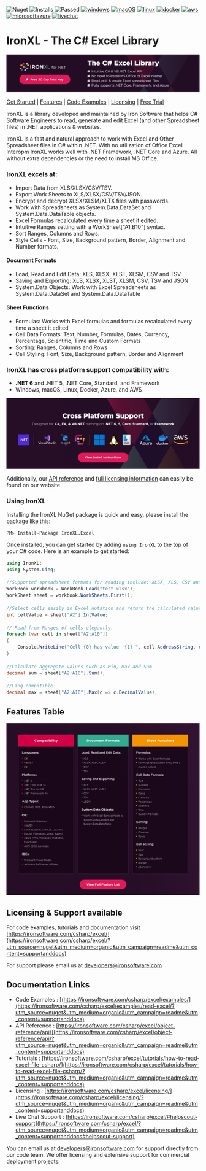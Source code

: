 ![Nuget](https://img.shields.io/nuget/v/IronXL.Excel?color=informational&label=latest)  ![Installs](https://img.shields.io/nuget/dt/IronXL.Excel?color=informational&label=installs&logo=nuget)  ![Passed](https://img.shields.io/badge/build-%20%E2%9C%93%202324%20tests%20passed%20(0%20failed)%20-107C10?logo=visualstudio)  [![windows](https://img.shields.io/badge/%E2%80%8E%20-%20%E2%9C%93-107C10?logo=windows)](https://ironsoftware.com/csharp/excel/docs/?utm_source=nuget&utm_medium=organic&utm_campaign=readme&utm_content=topshield) [![macOS](https://img.shields.io/badge/%E2%80%8E%20-%20%E2%9C%93-107C10?logo=apple)](https://ironsoftware.com/csharp/excel/docs/questions/macos?utm_source=nuget&utm_medium=organic&utm_campaign=readme&utm_content=topshield) [![linux](https://img.shields.io/badge/%E2%80%8E%20-%20%E2%9C%93-107C10?logo=linux&logoColor=white)](https://ironsoftware.com/csharp/excel/docs/questions/linux?utm_source=nuget&utm_medium=organic&utm_campaign=readme&utm_content=topshield) [![docker](https://img.shields.io/badge/%E2%80%8E%20-%20%E2%9C%93-107C10?logo=docker&logoColor=white)](https://ironsoftware.com/csharp/excel/docs/questions/docker-support?utm_source=nuget&utm_medium=organic&utm_campaign=readme&utm_content=topshield) [![aws](https://img.shields.io/badge/%E2%80%8E%20-%20%E2%9C%93-107C10?logo=amazonaws)](https://ironsoftware.com/csharp/excel/docs/questions/aws-lambada-support?utm_source=nuget&utm_medium=organic&utm_campaign=readme&utm_content=topshield) [![microsoftazure](https://img.shields.io/badge/%E2%80%8E%20-%20%E2%9C%93-107C10?logo=microsoftazure)](https://ironsoftware.com/csharp/excel/docs/questions/azure-support?utm_source=nuget&utm_medium=organic&utm_campaign=readme&utm_content=topshield) [![livechat](https://img.shields.io/badge/Live%20Chat-Active-purple?logo=googlechat&logoColor=white)](https://ironsoftware.com/csharp/excel/?utm_source=nuget&utm_medium=organic&utm_campaign=readme&utm_content=topshield#helpscout-support)

# IronXL - The C# Excel Library


[![IronXL NuGet Trial Banner Image](https://raw.githubusercontent.com/iron-software/iron-nuget-assets/main/IronXL-readme/nuget-trial-banner-large.png)](https://ironsoftware.com/csharp/excel/?utm_source=nuget&utm_medium=organic&utm_campaign=readme&utm_content=topbanner#trial-license)

[Get Started](https://ironsoftware.com/csharp/excel/docs/?utm_source=nuget&utm_medium=organic&utm_campaign=readme&utm_content=navigation) | [Features](https://ironsoftware.com/csharp/excel/features/?utm_source=nuget&utm_medium=organic&utm_campaign=readme&utm_content=navigation) | [Code Examples](https://ironsoftware.com/csharp/excel/examples/read-excel/?utm_source=nuget&utm_medium=organic&utm_campaign=readme&utm_content=navigation) | [Licensing](https://ironsoftware.com/csharp/excel/licensing/?utm_source=nuget&utm_medium=organic&utm_campaign=readme&utm_content=navigation) | [Free Trial](https://ironsoftware.com/csharp/excel/docs/?utm_source=nuget&utm_medium=organic&utm_campaign=readme&utm_content=navigation#trial-license)

IronXL is a library developed and maintained by Iron Software that helps C# Software Engineers to read, generate and edit Excel (and other Spreadsheet files) in .NET applications & websites.

IronXL is a fast and natural approach to work with Excel and Other Spreadsheet files in C# within .NET. With no utilization of Office Excel Interopm IronXL works well with .NET Framework, .NET Core and Azure. All without extra dependencies or the need to install MS Office.

### IronXL excels at:
- Import Data from XLS/XLSX/CSV/TSV.
- Export Work Sheets to XLS/XLSX/CSV/TSV/JSON.
- Encrypt and decrypt XLSX/XLSM/XLTX files with passwords.
- Work with Spreadsheets as System.Data.DataSet and System.Data.DataTable objects.
- Excel Formulas recalculated every time a sheet it edited.
- Intuitive Ranges setting with a WorkSheet["A1:B10"] syntax.
- Sort Ranges, Columns and Rows.
- Style Cells - Font, Size, Background pattern, Border, Alignment and Number formats.

#### Document Formats
- Load, Read and Edit Data: XLS, XLSX, XLST, XLSM, CSV and TSV
- Saving and Exporting: XLS, XLSX, XLST, XLSM, CSV, TSV and JSON
- System.Data Objects: Work with Excel Spreadsheets as System.Data.DataSet and System.Data.DataTable

#### Sheet Functions
- Formulas: Works with Excel formulas and formulas recalculated every time a sheet it edited
- Cell Data Formats: Text, Number, Formulas, Dates, Currency, Percentage, Scientific, Time and Custom Formats
- Sorting: Ranges, Columns and Rows
- Cell Styling: Font, Size, Background pattern, Border and Alignment

### IronXL has cross platform support compatibility with:
- **.NET 6** and .NET 5, .NET Core, Standard, and Framework
- Windows, macOS, Linux, Docker, Azure, and AWS

[![IronXL Cross Platform Compatibility Support Image](https://raw.githubusercontent.com/iron-software/iron-nuget-assets/main/IronXL-readme/cross-platform-compatibility.png)](https://ironsoftware.com/csharp/excel/docs/?utm_source=nuget&utm_medium=organic&utm_campaign=readme&utm_content=crossplatformbanner)

Additionally, our [API reference](https://ironsoftware.com/csharp/excel/object-reference/api/) and [full licensing information](https://ironsoftware.com/csharp/excel/licensing/#trial-license) can easily be found on our website.

### Using IronXL
Installing the IronXL NuGet package is quick and easy, please install the package like this:
```
PM> Install-Package IronXL.Excel
```
Once installed, you can get started by adding `using IronXL` to the top of your C# code. Here is an example to get started:
```csharp
using IronXL;
using System.Linq;
    
//Supported spreadsheet formats for reading include: XLSX, XLS, CSV and TSV
WorkBook workbook = WorkBook.Load("test.xlsx");
WorkSheet sheet = workbook.WorkSheets.First();

//Select cells easily in Excel notation and return the calculated value
int cellValue = sheet["A2"].IntValue;

// Read from Ranges of cells elegantly.
foreach (var cell in sheet["A2:A10"])
{
	Console.WriteLine("Cell {0} has value '{1}'", cell.AddressString, cell.Text);
}

//Calculate aggregate values such as Min, Max and Sum
decimal sum = sheet["A2:A10"].Sum();

//Linq compatible
decimal max = sheet["A2:A10"].Max(c => c.DecimalValue);
```

## Features Table
[![IronXL Features Table](https://raw.githubusercontent.com/iron-software/iron-nuget-assets/main/IronXL-readme/features-table.png)](https://ironsoftware.com/csharp/excel/features/?utm_source=nuget&utm_medium=organic&utm_campaign=readme&utm_content=featuresbanner)

## Licensing & Support available
For code examples, tutorials and documentation visit [https://ironsoftware.com/csharp/excel/](https://ironsoftware.com/csharp/excel/?utm_source=nuget&utm_medium=organic&utm_campaign=readme&utm_content=supportanddocs)

For support please email us at developers@ironsoftware.com 

## Documentation Links

-   Code Examples : [(https://ironsoftware.com/csharp/excel/examples/](https://ironsoftware.com/csharp/excel/examples/read-excel/?utm_source=nuget&utm_medium=organic&utm_campaign=readme&utm_content=supportanddocs)
-   API Reference : [https://ironsoftware.com/csharp/excel/object-reference/api/](https://ironsoftware.com/csharp/excel/object-reference/api/?utm_source=nuget&utm_medium=organic&utm_campaign=readme&utm_content=supportanddocs)
-   Tutorials : [https://ironsoftware.com/csharp/excel/tutorials/how-to-read-excel-file-csharp/](https://ironsoftware.com/csharp/excel/tutorials/how-to-read-excel-file-csharp/?utm_source=nuget&utm_medium=organic&utm_campaign=readme&utm_content=supportanddocs)
-   Licensing : [https://ironsoftware.com/csharp/excel/licensing/](https://ironsoftware.com/csharp/excel/licensing/?utm_source=nuget&utm_medium=organic&utm_campaign=readme&utm_content=supportanddocs)
- Live Chat Support : [https://ironsoftware.com/csharp/excel/#helpscout-support](https://ironsoftware.com/csharp/excel/?utm_source=nuget&utm_medium=organic&utm_campaign=readme&utm_content=supportanddocs#helpscout-support)

You can email us at developers@ironsoftware.com for support directly from our code team. We offer licensing and extensive support for commercial deployment projects.
